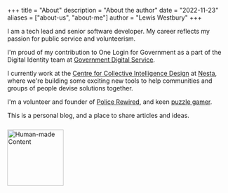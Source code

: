 +++
title = "About"
description = "About the author"
date = "2022-11-23"
aliases = ["about-us", "about-me"]
author = "Lewis Westbury"
+++

I am a tech lead and senior software developer. My career reflects my passion for public service and volunteerism.

I'm proud of my contribution to One Login for Government as a part of the Digital Identity team at [Government Digital Service](https://www.gov.uk/government/organisations/government-digital-service).

I currently work at the [Centre for Collective Intelligence Design](https://www.nesta.org.uk/project/centre-collective-intelligence-design) at [Nesta](https://www.nesta.org.uk), where we're building some exciting new tools to help communities and groups of people devise solutions together.

I'm a volunteer and founder of [Police Rewired](https://policerewired.org), and keen [puzzle gamer](https://escapethereview.co.uk/profile/?user_id=11).

This is a personal blog, and a place to share articles and ideas.

<a href="https://nonbot.org/pledged/view/9ab24efd-96c0-42ff-84b8-7a0e022daebf" target="_blank">
	<img style="height:128px;margin-top:10px;margin-bottom:10px;" src="https://nonbot.org/images/nonbot_pledged_logo.svg" alt="Human-made Content">
</a>